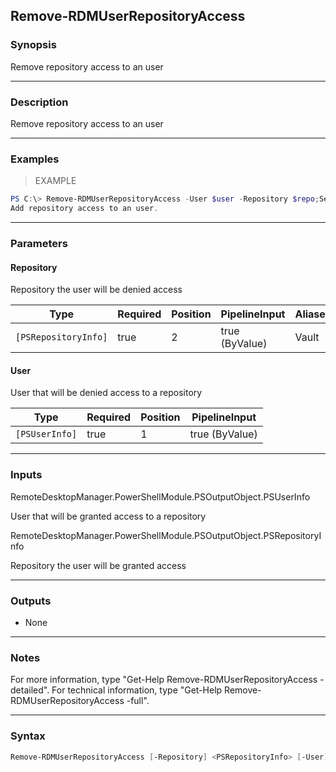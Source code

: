 Remove-RDMUserRepositoryAccess
------------------------------

### Synopsis
Remove repository access to an user

---

### Description

Remove repository access to an user

---

### Examples
> EXAMPLE

```PowerShell
PS C:\> Remove-RDMUserRepositoryAccess -User $user -Repository $repo;Set-RDMUser $user
Add repository access to an user.
```

---

### Parameters
#### **Repository**
Repository the user will be denied access

|Type                |Required|Position|PipelineInput |Aliases|
|--------------------|--------|--------|--------------|-------|
|`[PSRepositoryInfo]`|true    |2       |true (ByValue)|Vault  |

#### **User**
User that will be denied access to a repository

|Type          |Required|Position|PipelineInput |
|--------------|--------|--------|--------------|
|`[PSUserInfo]`|true    |1       |true (ByValue)|

---

### Inputs
RemoteDesktopManager.PowerShellModule.PSOutputObject.PSUserInfo

User that will be granted access to a repository

RemoteDesktopManager.PowerShellModule.PSOutputObject.PSRepositoryInfo

Repository the user will be granted access

---

### Outputs
* None

---

### Notes
For more information, type "Get-Help Remove-RDMUserRepositoryAccess -detailed". For technical information, type "Get-Help Remove-RDMUserRepositoryAccess -full".

---

### Syntax
```PowerShell
Remove-RDMUserRepositoryAccess [-Repository] <PSRepositoryInfo> [-User] <PSUserInfo> [<CommonParameters>]
```

